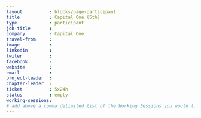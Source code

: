 ```yaml
---
layout          : blocks/page-participant
title           : Capital One (5th)
type            : participant
job-title       :
company         : Capital One
travel-from     :
image           :
linkedin        :
twiter          :
facebook        :
website         :
email           :
project-leader  :
chapter-leader  :
ticket          : 5x24h
status          : empty
working-sessions:
# add above a comma delimited list of the Working Sessions you would like to attend (use the session's title)
---
```


<!-- put more details about participant here -->

